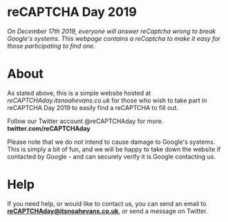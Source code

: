 # reCAPTCHA Day 2019
*On December 17th 2019, everyone will answer reCaptcha wrong to break Google's systems. This webpage contains a reCaptcha to make it easy for those participating to find one.*

# About
As stated above, this is a simple website hosted at *reCAPTCHAday.itsnoahevans.co.uk* for those who wish to take part in reCAPTCHA Day 2019 to easily find a reCAPTCHA to fill out.

Follow our Twitter account @reCAPTCHAday for more. **twitter.com/reCAPTCHAday**

Please note that we do not intend to cause damage to Google's systems. This is simply a bit of fun, and we will be happy to take down the website if contacted by Google - and can securely verify it is Google contacting us.

# Help
If you need help, or would like to contact us, you can send an email to **reCAPTCHAday@itsnoahevans.co.uk**, or send a message on Twitter.
